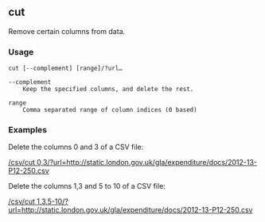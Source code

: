 ## cut

Remove certain columns from data.

### Usage

    cut [--complement] [range]/?url…

    --complement
        Keep the specified columns, and delete the rest.

    range
        Comma separated range of column indices (0 based)

### Examples

Delete the columns 0 and 3 of a CSV file:

<a href="/csv/cut%200,3/?url=http://static.london.gov.uk/gla/expenditure/docs/2012-13-P12-250.csv">/csv/cut 0,3/?url=http://static.london.gov.uk/gla/expenditure/docs/2012-13-P12-250.csv</a>

Delete the columns 1,3 and 5 to 10 of a CSV file:

<a href="/csv/cut%201,3,5-10/?url=http://static.london.gov.uk/gla/expenditure/docs/2012-13-P12-250.csv">/csv/cut 1,3,5-10/?url=http://static.london.gov.uk/gla/expenditure/docs/2012-13-P12-250.csv</a>
